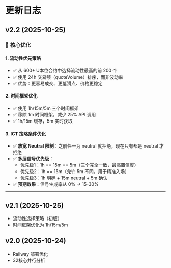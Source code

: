 # 更新日志

## v2.2 (2025-10-25)

### 🎯 核心优化

#### 1. 流动性优先策略
- ✅ 从 600+ U本位合约中选择流动性最高的前 200 个
- ✅ 使用 24h 交易额（quoteVolume）排序，而非波动率
- ✅ 优势：更容易成交、更低滑点、价格更稳定

#### 2. 时间框架优化
- ✅ 使用 1h/15m/5m 三个时间框架
- ✅ 移除 1m 时间框架，减少 25% API 调用
- ✅ 1h/15m 缓存，5m 实时获取

#### 3. ICT 策略条件优化
- ✅ **放宽 Neutral 限制**：之前任一为 neutral 就拒绝，现在只有都是 neutral 才拒绝
- ✅ **多层信号优先级**：
  - 优先级1：1h == 15m == 5m（三个完全一致，最高置信度）
  - 优先级2：1h == 15m（允许 5m 不同，用于精准入场）
  - 优先级3：1h 明确 + 15m neutral + 5m 确认
- ✅ **预期效果**：信号生成率从 0% → 15-30%

---

## v2.1 (2025-10-25)
- 流动性选择策略（初版）
- 时间框架优化为 1h/15m/5m

## v2.0 (2025-10-24)
- Railway 部署优化
- 32核心并行分析
